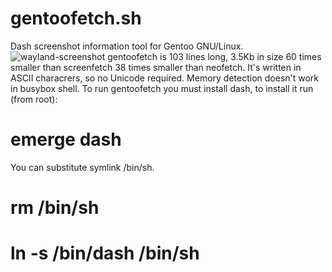 # gentoofetch.sh
Dash screenshot information tool for Gentoo GNU/Linux.
![wayland-screenshot](https://raw.githubusercontent.com/DmitryHetman/gentoofetch/master/gentoofetch.png)
gentoofetch is 103 lines long, 3.5Kb in size 60 times smaller than 
screenfetch 38 times smaller than neofetch. It's written in ASCII 
characrers, so no Unicode required. Memory detection doesn't work in busybox shell.
To run gentoofetch you must install dash, to install it run (from root):
# emerge dash
You can substitute symlink /bin/sh.
# rm /bin/sh
# ln -s /bin/dash /bin/sh 

